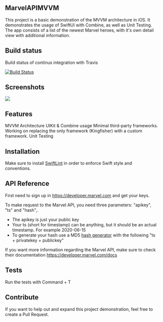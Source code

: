 ## MarvelAPIMVVM
This project is a basic demonstration of the MVVM architecture in iOS. It demonstrates the usage of SwiftUI with Combine, as well as Unit Testing. 
The app consists of a list of the newest Marvel heroes, with it's own detail view with additional information.

## Build status
Build status of continus integration with Travis

[![Build Status](https://travis-ci.com/maurovz/MarvelHeroes.svg?branch=develop)](https://travis-ci.com/maurovz/MarvelHeroes)
 
## Screenshots
![](https://i.imgur.com/g5A73I2.png)

## Features
MVVM Architecture
UIKit & Combine usage
Minimal third-party frameworks. Working on replacing the only framework (Kingfisher) with a custom framework.
Unit Testing

## Installation
Make sure to install [SwiftLint](https://github.com/realm/SwiftLint) in order to enforce Swift style and conventions.

## API Reference
First need to sign up in https://developer.marvel.com and get your keys. 

To make request to the Marvel API, you need three parameters: "apikey", "ts" and "hash",.
- The apikey is just your public key
- Your ts (short for timestamp) can be anything, but it should be an actual timestamp. For example 2020-06-15
- To generate your hash use a MD5 [hash generator](https://www.md5hashgenerator.com/) with the following  "ts + privatekey + publickey" 

If you want more information regarding the Marvel API, make sure to check their documentation https://developer.marvel.com/docs

## Tests
Run the tests with Command + T

## Contribute
If you want to help out and expand this project demonstration, feel free to create a Pull Request.